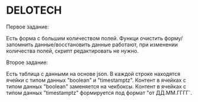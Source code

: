 # DELOTECH

Первое задание:

Есть форма с большим количеством полей.
Функци очистить форму/запомнить данные/восстановить данные работают, при изменении количества полей, 
скрипт редактировать не нужно.

Второе задание: 

Есть таблица с данными на основе json.
В каждой строке находятся ячейки с типом данных "boolean" и "timestamptz".
Контент в ячейках с типом данных "boolean" заменяется на чекбоксы.
Контент в ячейках с типом данных "timestamptz" формируется под формат "от ДД.ММ.ГГГГ`.